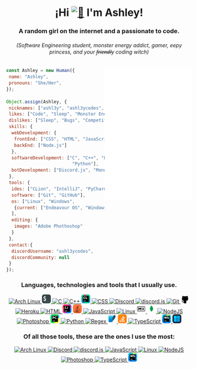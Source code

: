 <div align="center" style="text-align: center">
	<h1>¡Hi <a href="https://github.com/ashl3ycodes#"><img src="./src/images/emojis/wave.gif" width="28" height="27" alt="👋"></a> I'm Ashley!</h1>
	<h3>A random girl on the internet and a passionate to code.</h3>
	<h6>(Software Engineering student, monster energy addict, gamer, eepy princess, and your f̶r̶i̶e̶n̶d̶l̶y coding witch)</h6>
</div>

<div align="right" style="text-align: right">
	<!-- https://github.com/lowlighter/metrics -->
	<a href="https://github.com/ashl3ycodes#">
		<img align="right" width="47%" src="./general-metrics.svg" alt="Metrics"/>
	<!-- </a>
	<a href="https://github.com/ashl3ycodes#">
		<img align="right" width="47%" src="./social-metrics.svg" alt="Metrics"/>
	</a> -->
</div>

```js
const Ashley = new Human({
 name: "Ashley",
 pronouns: "She/Her",
});

Object.assign(Ashley, {
 nicknames: ["ashl3y", "ashl3ycodes", "Anshurii"],
 likes: ["Code", "Sleep", "Monster Energy", "Videogames"],
 dislikes: ["Sleep", "Bugs", "Competitiveness"],
 skills: {
  webDevelopment: {
   frontEnd: ["CSS", "HTML", "JavaScript"],
   backEnd: ["Node.js"]
  },
  softwareDevelopment: ["C", "C++", "Bash", "Java",
                         "Python"],
  botDevelopment: ["Discord.js", "MongoDB", "SQLite"],
 },
 tools: {
  ides: ["CLion", "IntelliJ", "PyCharm", "WebStorm"],
  software: ["Git", "GitHub"],
  os: ["Linux", "Windows",
   {current: ["Endeavour OS", "Windows 11"]}
  ],
  editing: {
   images: "Adobe Phothoshop"
  }
 },
 contact:{
  discordUsername: "ashl3ycodes",
  discordCommunity: null
 }
});
```

<div align="center" style="display: block">
	<!-- https://github.com/tandpfun/skill-icons#readme -->
	<h3 align="center">Languages, technologies and tools that I usually use.</h3>
	<a href="https://archlinux.org/">
		<img src="./src/images/icons/archlinux.png" height="24" width="24" alt="Arch Linux">
	</a>
	<a href="https://www.gnu.org/software/bash/">
		<img src="./src/images/icons/bash.png" height="24" width="24" alt="Bash"/>
	</a>
	<a href="https://www.gnu.org/software/gnu-c-manRual/gnu-c-manual.html">
		<img src="https://skillicons.dev/icons?i=c&theme=dark&perline=1" height="24" width="24" alt="C"/>
	</a>
	<a href="https://isocpp.org/">
		<img src="https://skillicons.dev/icons?i=cpp&theme=dark&perline=1" height="24" width="24" alt="C++"/>
	</a>
	<a href="https://www.jetbrains.com/clion/">
		<img src="./src/images/icons/clion.png" height="24" width="24" alt="CLion"/>
	</a>
	<a href="https://developer.mozilla.org/en-US/docs/Web/CSS">
		<img src="https://skillicons.dev/icons?i=css&theme=dark&perline=1" height="24" width="24" alt="CSS"/>
	</a>
	<a href="https://discord.com/">
		<img src="https://skillicons.dev/icons?i=discord&theme=dark&perline=1" height="24" width="24" alt="Discord"/>
	</a>
	<a href="https://discord.js.org/docs/">
		<img src="./src/images/icons/djs.png" height="24" width="24" alt="discord.js">
	</a>
	<a href="https://git-scm.com/">
		<img src="https://skillicons.dev/icons?i=git&theme=dark&perline=1" height="24" width="24" alt="Git">
	</a>
	<a href="https://github.com">
		<img src="./src/images/icons/github.png" height="24" width="24" alt="Github"/>
	</a>
	<a href="https://www.heroku.com/">
		<img src="https://skillicons.dev/icons?i=heroku&theme=dark&perline=1" height="24" width="24" alt="Heroku">
	</a>
	<a href="https://developer.mozilla.org/en-US/docs/Web/HTML">
		<img src="https://skillicons.dev/icons?i=html&theme=dark&perline=1" height="24" width="24" alt="HTML"/>
	</a>
	<a href="https://www.jetbrains.com/idea/">
		<img src="./src/images/icons/intellij.png" height="24" width="24" alt="IntelliJ">
	</a>
	<a href="https://www.java.com/en/">
		<img src="./src/images/icons/java.png" height="24" width="24" alt="Java">
	</a>
	<a href="https://developer.mozilla.org/en-US/docs/Web/JavaScript">
		<img src="https://skillicons.dev/icons?i=js&theme=dark&perline=1" height="24" width="24" alt="JavaScript"/>
	</a>
	<a href="https://www.linux.org/pages/download/">
		<img src="https://skillicons.dev/icons?i=linux&theme=dark&perlinee=1" height="24" width="24" alt="Linux">
	</a>
	<a href="https://www.markdownguide.org/">
		<img src="./src/images/icons/markdown.png" height="24" width="24" alt="Markdown">
	</a>
	<a href="https://www.mongodb.com/">
		<img src="./src/images/icons/mongodb.png" height="24" width="24" alt="MongoDB">
	</a>
	<a href="https://nodejs.org/">
		<img src="https://skillicons.dev/icons?i=nodejs&theme=dark&perline=1" height="24" width="24" alt="NodeJS">
	</a>
	<a href="https://www.adobe.com/products/photoshop.html">
		<img src="https://skillicons.dev/icons?i=ps&theme=dark&perline=1" height="24" width="24" alt="Photoshop">
	</a>
	<a href="https://www.jetbrains.com/pycharm/">
		<img src="./src/images/icons/pycharm.png" height="24" width="24" alt="PyCharm">
	</a>
	<a href="https://www.python.org/">
		<img src="https://skillicons.dev/icons?i=python&theme=dark&perline=1" height="24" width="24" alt="Python">
	</a>
	<a href="https://regexr.com/">
		<img src="https://skillicons.dev/icons?i=regex&theme=dark&perline=1" height="24" width="24" alt="Regex">
	</a>
	<a href="https://www.sqlite.org/index.html">
		<img src="./src/images/icons/sqlite.png" height="24" width="24" alt="SQLite">
	</a>
	<a href="https://stackoverflow.com">
		<img src="./src/images/icons/stackoverflow.png" height="24" width="24" alt="stackoverflow">
	</a>
	<a href="https://www.typescriptlang.org/">
		<img src="https://skillicons.dev/icons?i=ts&theme=dark&perline=1" height="24" width="24" alt="TypeScript">
	</a>
	<a href="https://www.jetbrains.com/webstorm/">
		<img src="./src/images/icons/webstorm.png" height="24" width="24" alt="WebStorm">
	</a>
	<a href="https://www.microsoft.com/software-download/windows11">
		<img src="./src/images/icons/windows.png" height="24" width="24" alt="WebStorm">
	</a>
</div>

<div align="center" style="display: block">
	<!-- https://github.com/tandpfun/skill-icons#readme -->
	<h3 align="center">Of all those tools, these are the ones I use the most:</h3>
	<a href="https://archlinux.org/">
		<img src="./src/images/icons/archlinux.png" height="24" width="24" alt="Arch Linux">
	</a>
	<a href="https://discord.com/">
		<img src="https://skillicons.dev/icons?i=discord&theme=dark&perline=1" height="24" width="24" alt="Discord"/>
	</a>
	<a href="https://discord.js.org/docs/">
		<img src="./src/images/icons/djs.png" height="24" width="24" alt="discord.js">
	</a>
	<a href="https://developer.mozilla.org/en-US/docs/Web/JavaScript">
		<img src="https://skillicons.dev/icons?i=js&theme=dark&perline=1" height="24" width="24" alt="JavaScript"/>
	</a>
	<a href="https://www.linux.org/pages/download/">
		<img src="https://skillicons.dev/icons?i=linux&theme=dark&perlinee=1" height="24" width="24" alt="Linux">
	</a>
	<a href="https://nodejs.org/">
		<img src="https://skillicons.dev/icons?i=nodejs&theme=dark&perline=1" height="24" width="24" alt="NodeJS">
	</a>
	<a href="https://www.adobe.com/products/photoshop.html">
		<img src="https://skillicons.dev/icons?i=ps&theme=dark&perline=1" height="24" width="24" alt="Photoshop">
	</a>
	<a href="https://www.typescriptlang.org/">
		<img src="https://skillicons.dev/icons?i=ts&theme=dark&perline=1" height="24" width="24" alt="TypeScript">
	</a>	
<a href="https://www.jetbrains.com/webstorm/">
		<img src="./src/images/icons/webstorm.png" height="24" width="24" alt="WebStorm">
	</a>
</div>

<div align="center" style="text-align: center">
	<!-- https://github.com/Ashutosh00710/github-readme-activity-graph -->
	<a href="https://github.com/ashl3ycodes#">
		<img align="center" src="https://github-readme-activity-graph.vercel.app/graph?username=ashl3ycodes&bg_color=0d111700&color=0366d6&line=549df1&point=403d3d&area=true&hide_border=true&custom_title=Contribution%20Graph" alt="">
	</a>
</div>


